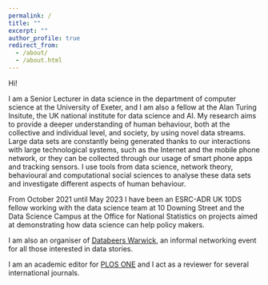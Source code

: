 ```yaml
---
permalink: /
title: ""
excerpt: ""
author_profile: true
redirect_from: 
  - /about/
  - /about.html
---
```

Hi!

I am a Senior Lecturer in data science in the department of computer science at the University of Exeter, and I am also a fellow at the Alan Turing Insitute, the UK national institute for data science and AI. My research aims to provide a deeper understanding of human behaviour, both at the collective and individual level, and society, by using novel data streams. Large data sets are constantly being generated thanks to our interactions with large technological systems, such as the Internet and the mobile phone network, or they can be collected through our usage of smart phone apps and tracking sensors. I use tools from data science, network theory, behavioural and computational social sciences to analyse these data sets and investigate different aspects of human behaviour.

From October 2021 until May 2023 I have been an ESRC-ADR UK 10DS fellow working with the data science team at 10 Downing Street and the Data Science Campus at the Office for National Statistics on projects aimed at demonstrating how data science can help policy makers.

I am also an organiser of <a href="https://databeerswrik.tumblr.com" target="_blank" rel="noopener noreferrer">Databeers Warwick</a>, an informal networking event for all those interested in data stories.

I am an academic editor for <a href="http://plosone.org" target = "_blank" rel="no opener no referrer">PLOS ONE</a> and I act as a reviewer for several international journals.
